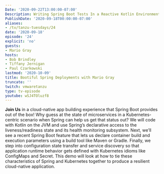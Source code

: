 ```yaml
---
Date: '2020-09-22T13:00:00-07:00'
Description: Writing Spring Boot Tests In a Reactive Kotlin Environment.
PublishDate: '2020-09-18T00:00:00-07:00'
aliases:
- /tv/tanzu-tuesdays/24
date: '2020-09-18'
episode: '24'
explicit: 'no'
guests:
- Mario Gray
hosts:
- Bob Brindley
- Tiffany Jernigan
- Paul Czarkowski
lastmod: '2020-10-09'
title: Bootiful Spring Deployments with Mario Gray
truncate: ''
twitch: vmwaretanzu
type: tv-episode
youtube: wSJ4TOluzf8
---
```


**Join Us** in a cloud-native app building experience that Spring Boot provides out of the box! Why guess at the state of microservices in a Kubernetes-centric scenario when Spring can help us get that status out? We will code with Kotlin on the JVM and use Spring’s declarative access to the liveness/readiness state and its health monitoring subsystem. Next, we’ll see a recent Spring Boot feature that lets us declare container build and execution parameters using a build tool like Maven or Gradle. Finally, we step into configuration state transfer and service discovery so that application runtime behavior gets defined with Kubernetes idioms like ConfigMaps and Secret. This demo will look at how to tie these characteristics of Spring and Kubernetes together to produce a resilient cloud-native application.